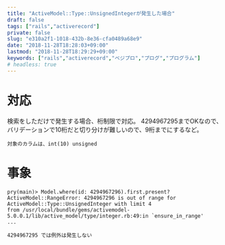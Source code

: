 ```yaml
---
title: "ActiveModel::Type::UnsignedIntegerが発生した場合"
draft: false
tags: ["rails","activerecord"]
private: false
slug: "e310a2f1-1018-432b-8e36-cfa0489a68e9"
date: "2018-11-28T18:28:03+09:00"
lastmod: "2018-11-28T18:29:29+09:00"
keywords: ["rails","activerecord","ベジプロ","プログ","プログラム"]
# headless: true
---
```


# 対応
検索をしただけで発生する場合、桁制限で対応。
4294967295までOKなので、バリデーションで10桁だと切り分けが難しいので、9桁までにするなど。
```!
対象のカラムは、int(10) unsigned
```

# 事象
```
pry(main)> Model.where(id: 4294967296).first.present?
ActiveModel::RangeError: 4294967296 is out of range for ActiveModel::Type::UnsignedInteger with limit 4
from /usr/local/bundle/gems/activemodel-5.0.0.1/lib/active_model/type/integer.rb:49:in `ensure_in_range'
...
```
```!
4294967295 では例外は発生しない
```
